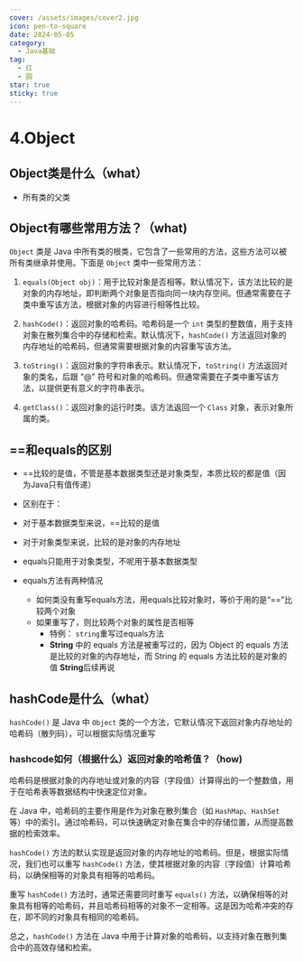 ```yaml
---
cover: /assets/images/cover2.jpg
icon: pen-to-square
date: 2024-05-05
category:
  - Java基础
tag:
  - 红
  - 圆
star: true
sticky: true
---
```

# 4.Object

## Object类是什么（what）
- 所有类的父类

## Object有哪些常用方法？（what)
`Object` 类是 Java 中所有类的根类，它包含了一些常用的方法，这些方法可以被所有类继承并使用。下面是 `Object` 类中一些常用方法：

1. `equals(Object obj)`：用于比较对象是否相等。默认情况下，该方法比较的是对象的内存地址，即判断两个对象是否指向同一块内存空间。但通常需要在子类中重写该方法，根据对象的内容进行相等性比较。

2. `hashCode()`：返回对象的哈希码。哈希码是一个 `int` 类型的整数值，用于支持对象在散列集合中的存储和检索。默认情况下，`hashCode()` 方法返回对象的内存地址的哈希码，但通常需要根据对象的内容重写该方法。

3. `toString()`：返回对象的字符串表示。默认情况下，`toString()` 方法返回对象的类名，后跟 "@" 符号和对象的哈希码。但通常需要在子类中重写该方法，以提供更有意义的字符串表示。

4. `getClass()`：返回对象的运行时类。该方法返回一个 `Class` 对象，表示对象所属的类。


## ==和equals的区别
- ==比较的是值，不管是基本数据类型还是对象类型，本质比较的都是值（因为Java只有值传递）
- 区别在于：
- 对于基本数据类型来说，==比较的是值
- 对于对象类型来说，比较的是对象的内存地址

- equals只能用于对象类型，不呢用于基本数据类型
- equals方法有两种情况
  - 如何类没有重写equals方法，用equals比较对象时，等价于用的是“==”比较两个对象
  - 如果重写了，则比较两个对象的属性是否相等
    - 特例：  `string`重写过equals方法
    - **String** 中的 equals 方法是被重写过的，因为 Object 的 equals 方法是比较的对象的内存地址，而 String 的 equals 方法比较的是对象的值
    **String**后续再说
        

## hashCode是什么（what）
`hashCode()` 是 Java 中 `Object` 类的一个方法，它默认情况下返回对象内存地址的哈希码（散列码），可以根据实际情况重写
### hashcode如何（根据什么）返回对象的哈希值？（how)
哈希码是根据对象的内存地址或对象的内容（字段值）计算得出的一个整数值，用于在哈希表等数据结构中快速定位对象。


在 Java 中，哈希码的主要作用是作为对象在散列集合（如 `HashMap`、`HashSet` 等）中的索引。通过哈希码，可以快速确定对象在集合中的存储位置，从而提高数据的检索效率。

`hashCode()` 方法的默认实现是返回对象的内存地址的哈希码。但是，根据实际情况，我们也可以重写 `hashCode()` 方法，使其根据对象的内容（字段值）计算哈希码，以确保相等的对象具有相等的哈希码。

重写 `hashCode()` 方法时，通常还需要同时重写 `equals()` 方法，以确保相等的对象具有相等的哈希码，并且哈希码相等的对象不一定相等。这是因为哈希冲突的存在，即不同的对象具有相同的哈希码。

总之，`hashCode()` 方法在 Java 中用于计算对象的哈希码，以支持对象在散列集合中的高效存储和检索。
